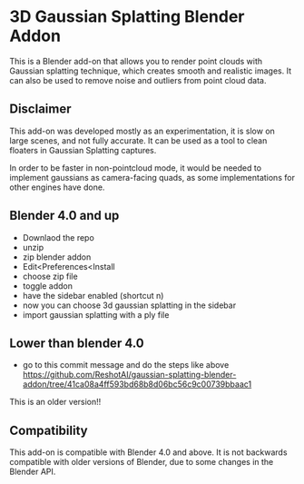 # 3D Gaussian Splatting Blender Addon
This is a Blender add-on that allows you to render point clouds with Gaussian splatting technique, which creates smooth and realistic images. It can also be used to remove noise and outliers from point cloud data.

## Disclaimer
This add-on was developed mostly as an experimentation, it is slow on large scenes, and not fully accurate. It can be used as a tool to clean floaters in Gaussian Splatting captures.

In order to be faster in non-pointcloud mode, it would be needed to implement gaussians as camera-facing quads, as some implementations for other engines have done.

## Blender 4.0 and up
- Downlaod the repo
- unzip
- zip blender addon
- Edit<Preferences<Install
- choose zip file
- toggle addon
- have the sidebar enabled (shortcut n)
- now you can choose 3d gaussian splatting in the sidebar
- import gaussian splatting with a ply file

## Lower than blender 4.0
- go to this commit message and do the steps like above https://github.com/ReshotAI/gaussian-splatting-blender-addon/tree/41ca08a4ff593bd68b8d06bc56c9c00739bbaac1

This is an older version!!

## Compatibility

This add-on is compatible with Blender 4.0 and above. It is not backwards compatible with older versions of Blender, due to some changes in the Blender API.
